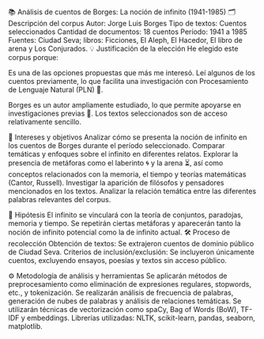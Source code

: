 
📚 Análisis de cuentos de Borges: La noción de infinito (1941-1985)
🗂️ Descripción del corpus
Autor: Jorge Luis Borges
Tipo de textos: Cuentos seleccionados
Cantidad de documentos: 18 cuentos
Período: 1941 a 1985
Fuentes: Ciudad Seva; libros: Ficciones, El Aleph, El Hacedor, El libro de arena y Los Conjurados.
💡 Justificación de la elección
He elegido este corpus porque:

Es una de las opciones propuestas que más me interesó.
Leí algunos de los cuentos previamente, lo que facilita una investigación con Procesamiento de Lenguaje Natural (PLN) 🤖.

Borges es un autor ampliamente estudiado, lo que permite apoyarse en investigaciones previas 📖.
Los textos seleccionados son de acceso relativamente sencillo.

🎯 Intereses y objetivos
Analizar cómo se presenta la noción de infinito en los cuentos de Borges durante el período seleccionado.
Comparar temáticas y enfoques sobre el infinito en diferentes relatos.
Explorar la presencia de metáforas como el laberinto 🌀 y la arena ⏳, así como conceptos relacionados con la memoria, el tiempo y teorías matemáticas (Cantor, Russell).
Investigar la aparición de filósofos y pensadores mencionados en los textos.
Analizar la relación temática entre las diferentes palabras relevantes del corpus.

🧐 Hipótesis
El infinito se vinculará con la teoría de conjuntos, paradojas, memoria y tiempo.
Se repetirán ciertas metáforas y aparecerán tanto la noción de infinito potencial como la de infinito actual.
🛠️ Proceso de recolección
Obtención de textos: Se extrajeron cuentos de dominio público de Ciudad Seva.
Criterios de inclusión/exclusión: Se incluyeron únicamente cuentos, excluyendo ensayos, poesías y textos sin acceso público.

⚙️ Metodología de análisis y herramientas
Se aplicarán métodos de preprocesamiento como eliminación de expresiones regulares, stopwords, etc., y tokenización.
Se realizarán análisis de frecuencia de palabras, generación de nubes de palabras y análisis de relaciones temáticas.
Se utilizarán técnicas de vectorización como spaCy, Bag of Words (BoW), TF-IDF y embeddings.
Librerías utilizadas: NLTK, scikit-learn, pandas, seaborn, matplotlib.
